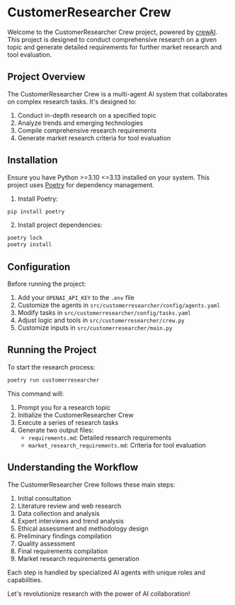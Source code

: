 # CustomerResearcher Crew

Welcome to the CustomerResearcher Crew project, powered by [crewAI](https://crewai.com). This project is designed to conduct comprehensive research on a given topic and generate detailed requirements for further market research and tool evaluation.

## Project Overview

The CustomerResearcher Crew is a multi-agent AI system that collaborates on complex research tasks. It's designed to:

1. Conduct in-depth research on a specified topic
2. Analyze trends and emerging technologies
3. Compile comprehensive research requirements
4. Generate market research criteria for tool evaluation

## Installation

Ensure you have Python >=3.10 <=3.13 installed on your system. This project uses [Poetry](https://python-poetry.org/) for dependency management.

1. Install Poetry:
```bash
pip install poetry
```

2. Install project dependencies:
```bash
poetry lock
poetry install
```

## Configuration

Before running the project:

1. Add your `OPENAI_API_KEY` to the `.env` file
2. Customize the agents in `src/customerresearcher/config/agents.yaml`
3. Modify tasks in `src/customerresearcher/config/tasks.yaml`
4. Adjust logic and tools in `src/customerresearcher/crew.py`
5. Customize inputs in `src/customerresearcher/main.py`

## Running the Project

To start the research process:

```bash
poetry run customerresearcher
```

This command will:
1. Prompt you for a research topic
2. Initialize the CustomerResearcher Crew
3. Execute a series of research tasks
4. Generate two output files:
   - `requirements.md`: Detailed research requirements
   - `market_research_requirements.md`: Criteria for tool evaluation

## Understanding the Workflow

The CustomerResearcher Crew follows these main steps:
1. Initial consultation
2. Literature review and web research
3. Data collection and analysis
4. Expert interviews and trend analysis
5. Ethical assessment and methodology design
6. Preliminary findings compilation
7. Quality assessment
8. Final requirements compilation
9. Market research requirements generation

Each step is handled by specialized AI agents with unique roles and capabilities.

Let's revolutionize research with the power of AI collaboration!